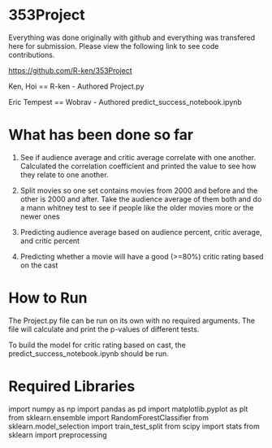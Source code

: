 # 353Project

Everything was done originally with github and everything was transfered here for submission.
Please view the following link to see code contributions.

https://github.com/R-ken/353Project

Ken, Hoi == R-ken - Authored Project.py

Eric Tempest == Wobrav - Authored predict_success_notebook.ipynb


# What has been done so far

1. See if audience average and critic average correlate with one another. Calculated the correlation coefficient and printed the value to see how they relate to one another.

2. Split movies so one set contains movies from 2000 and before and the other is 2000 and after. Take the audience average of them both and do a mann whitney test to see if people like the older movies more or the newer ones

3. Predicting audience average based on audience percent, critic average, and critic percent

4. Predicting whether a movie will have a good (>=80%) critic rating based on the cast 


# How to Run

The Project.py file can be run on its own with no required arguments. The file will calculate and print the p-values of different tests.

To build the model for critic rating based on cast, the predict_success_notebook.ipynb should be run.

# Required Libraries

import numpy as np
import pandas as pd
import matplotlib.pyplot as plt
from sklearn.ensemble import RandomForestClassifier
from sklearn.model_selection import train_test_split
from scipy import stats
from sklearn import preprocessing

